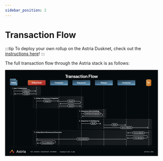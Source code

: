 ```yaml
---
sidebar_position: 2
---
```


# Transaction Flow

:::tip
To deploy your own rollup on the Astria Dusknet, check out the
[instructions here](/docs/local-rollup/introduction/)!
:::

The full transaction flow through the Astria stack is as follows:

![Astria Transaction Flow](../assets/transaction-flow.png)
